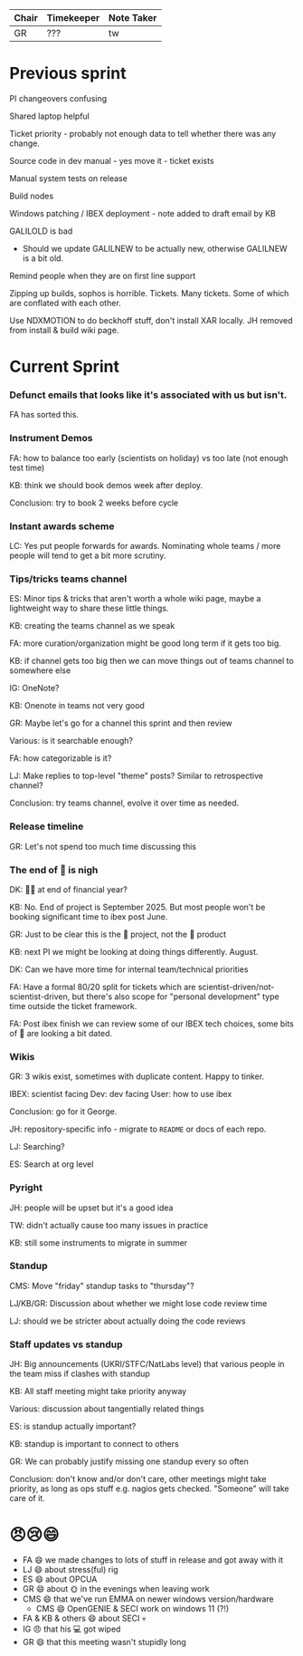 | Chair | Timekeeper | Note Taker |
|-------|------------|------------|
| GR    | ???        | tw         |

# Previous sprint

PI changeovers confusing

Shared laptop helpful

Ticket priority - probably not enough data to tell whether there was any change.

Source code in dev manual - yes move it - ticket exists

Manual system tests on release

Build nodes

Windows patching / IBEX deployment - note added to draft email by KB

GALILOLD is bad
- Should we update GALILNEW to be actually new, otherwise GALILNEW is a bit old.

Remind people when they are on first line support

Zipping up builds, sophos is horrible. Tickets. Many tickets. Some of which are conflated with each other.

Use NDXMOTION to do beckhoff stuff, don't install XAR locally. JH removed from install & build wiki page.

# Current Sprint

### Defunct emails that looks like it's associated with us but isn't.

FA has sorted this.

### Instrument Demos

FA: how to balance too early (scientists on holiday) vs too late (not enough test time)

KB: think we should book demos week after deploy.

Conclusion: try to book 2 weeks before cycle

### Instant awards scheme

LC: Yes put people forwards for awards. Nominating whole teams / more people will tend to get a bit more scrutiny.

### Tips/tricks teams channel

ES: Minor tips & tricks that aren't worth a whole wiki page, maybe a lightweight way to share these little things.

KB: creating the teams channel as we speak

FA: more curation/organization might be good long term if it gets too big.

KB: if channel gets too big then we can move things out of teams channel to somewhere else

IG: OneNote?

KB: Onenote in teams not very good

GR: Maybe let's go for a channel this sprint and then review

Various: is it searchable enough?

FA: how categorizable is it?

LJ: Make replies to top-level "theme" posts? Similar to retrospective channel?

Conclusion: try teams channel, evolve it over time as needed.

### Release timeline

GR: Let's not spend too much time discussing this

### The end of 🐐 is nigh

DK: 🐐💀 at end of financial year?

KB: No. End of project is September 2025. But most people won't be booking significant time to ibex post June.

GR: Just to be clear this is the 🐐 project, not the 🐐 product

KB: next PI we might be looking at doing things differently. August.

DK: Can we have more time for internal team/technical priorities

FA: Have a formal 80/20 split for tickets which are scientist-driven/not-scientist-driven, but there's also scope for "personal development" type time outside the ticket framework.

FA: Post ibex finish we can review some of our IBEX tech choices, some bits of 🐐 are looking a bit dated.

### Wikis

GR: 3 wikis exist, sometimes with duplicate content. Happy to tinker.

IBEX: scientist facing
Dev: dev facing
User: how to use ibex

Conclusion: go for it George.

JH: repository-specific info - migrate to `README` or docs of each repo.

LJ: Searching?

ES: Search at org level

### Pyright

JH: people will be upset but it's a good idea

TW: didn't actually cause too many issues in practice

KB: still some instruments to migrate in summer

### Standup

CMS: Move "friday" standup tasks to "thursday"?

LJ/KB/GR: Discussion about whether we might lose code review time

LJ: should we be stricter about actually doing the code reviews

### Staff updates vs standup

JH: Big announcements (UKRI/STFC/NatLabs level) that various people in the team miss if clashes with standup

KB: All staff meeting might take priority anyway

Various: discussion about tangentially related things

ES: is standup actually important?

KB: standup is important to connect to others

GR: We can probably justify missing one standup every so often

Conclusion: don't know and/or don't care, other meetings might take priority, as long as ops stuff e.g. nagios gets checked. "Someone" will take care of it.

### 


# 😠😢😄 

- FA 😄 we made changes to lots of stuff in release and got away with it
- LJ 😄 about stress(ful) rig
- ES 😄 about OPCUA
- GR 😄 about 🌞 in the evenings when leaving work
- CMS 😄 that we've run EMMA on newer windows version/hardware
  * CMS 😄 OpenGENIE & SECI work on windows 11 (?!)
- FA & KB & others 😄 about SECI 💀
- IG 😠 that his 💻 got wiped
- GR 😄 that this meeting wasn't stupidly long